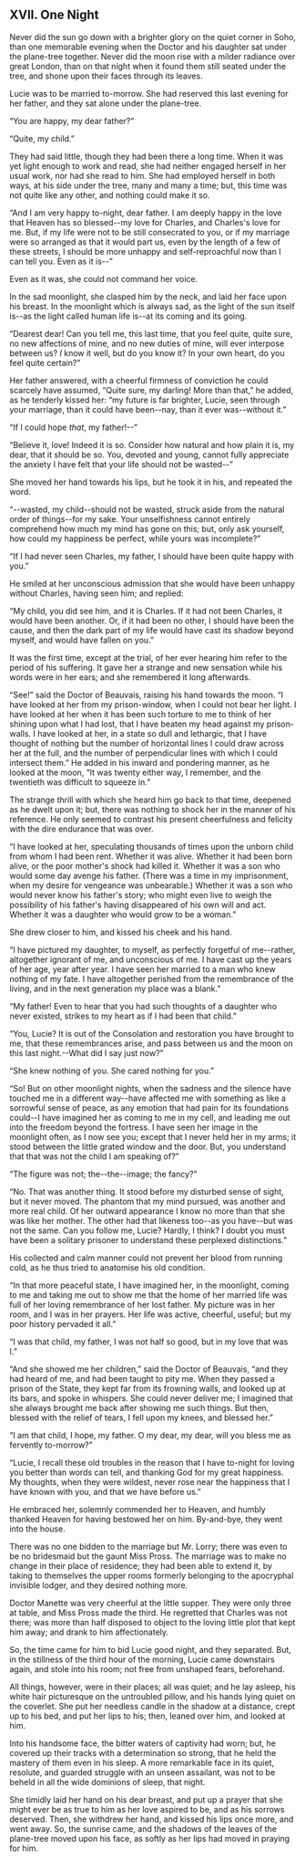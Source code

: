 ## XVII. One Night


Never did the sun go down with a brighter glory on the quiet corner in
Soho, than one memorable evening when the Doctor and his daughter sat
under the plane-tree together. Never did the moon rise with a milder
radiance over great London, than on that night when it found them still
seated under the tree, and shone upon their faces through its leaves.

Lucie was to be married to-morrow. She had reserved this last evening
for her father, and they sat alone under the plane-tree.

“You are happy, my dear father?”

“Quite, my child.”

They had said little, though they had been there a long time. When it
was yet light enough to work and read, she had neither engaged herself
in her usual work, nor had she read to him. She had employed herself in
both ways, at his side under the tree, many and many a time; but, this
time was not quite like any other, and nothing could make it so.

“And I am very happy to-night, dear father. I am deeply happy in the
love that Heaven has so blessed--my love for Charles, and Charles's love
for me. But, if my life were not to be still consecrated to you, or
if my marriage were so arranged as that it would part us, even by
the length of a few of these streets, I should be more unhappy and
self-reproachful now than I can tell you. Even as it is--”

Even as it was, she could not command her voice.

In the sad moonlight, she clasped him by the neck, and laid her face
upon his breast. In the moonlight which is always sad, as the light of
the sun itself is--as the light called human life is--at its coming and
its going.

“Dearest dear! Can you tell me, this last time, that you feel quite,
quite sure, no new affections of mine, and no new duties of mine, will
ever interpose between us? _I_ know it well, but do you know it? In your
own heart, do you feel quite certain?”

Her father answered, with a cheerful firmness of conviction he could
scarcely have assumed, “Quite sure, my darling! More than that,” he
added, as he tenderly kissed her: “my future is far brighter, Lucie,
seen through your marriage, than it could have been--nay, than it ever
was--without it.”

“If I could hope _that_, my father!--”

“Believe it, love! Indeed it is so. Consider how natural and how plain
it is, my dear, that it should be so. You, devoted and young, cannot
fully appreciate the anxiety I have felt that your life should not be
wasted--”

She moved her hand towards his lips, but he took it in his, and repeated
the word.

“--wasted, my child--should not be wasted, struck aside from the
natural order of things--for my sake. Your unselfishness cannot entirely
comprehend how much my mind has gone on this; but, only ask yourself,
how could my happiness be perfect, while yours was incomplete?”

“If I had never seen Charles, my father, I should have been quite happy
with you.”

He smiled at her unconscious admission that she would have been unhappy
without Charles, having seen him; and replied:

“My child, you did see him, and it is Charles. If it had not been
Charles, it would have been another. Or, if it had been no other, I
should have been the cause, and then the dark part of my life would have
cast its shadow beyond myself, and would have fallen on you.”

It was the first time, except at the trial, of her ever hearing him
refer to the period of his suffering. It gave her a strange and new
sensation while his words were in her ears; and she remembered it long
afterwards.

“See!” said the Doctor of Beauvais, raising his hand towards the moon.
“I have looked at her from my prison-window, when I could not bear her
light. I have looked at her when it has been such torture to me to think
of her shining upon what I had lost, that I have beaten my head against
my prison-walls. I have looked at her, in a state so dull and lethargic,
that I have thought of nothing but the number of horizontal lines I
could draw across her at the full, and the number of perpendicular lines
with which I could intersect them.” He added in his inward and pondering
manner, as he looked at the moon, “It was twenty either way, I remember,
and the twentieth was difficult to squeeze in.”

The strange thrill with which she heard him go back to that time,
deepened as he dwelt upon it; but, there was nothing to shock her in
the manner of his reference. He only seemed to contrast his present
cheerfulness and felicity with the dire endurance that was over.

“I have looked at her, speculating thousands of times upon the unborn
child from whom I had been rent. Whether it was alive. Whether it had
been born alive, or the poor mother's shock had killed it. Whether it
was a son who would some day avenge his father. (There was a time in my
imprisonment, when my desire for vengeance was unbearable.) Whether it
was a son who would never know his father's story; who might even live
to weigh the possibility of his father's having disappeared of his own
will and act. Whether it was a daughter who would grow to be a woman.”

She drew closer to him, and kissed his cheek and his hand.

“I have pictured my daughter, to myself, as perfectly forgetful of
me--rather, altogether ignorant of me, and unconscious of me. I have
cast up the years of her age, year after year. I have seen her married
to a man who knew nothing of my fate. I have altogether perished from
the remembrance of the living, and in the next generation my place was a
blank.”

“My father! Even to hear that you had such thoughts of a daughter who
never existed, strikes to my heart as if I had been that child.”

“You, Lucie? It is out of the Consolation and restoration you have
brought to me, that these remembrances arise, and pass between us and
the moon on this last night.--What did I say just now?”

“She knew nothing of you. She cared nothing for you.”

“So! But on other moonlight nights, when the sadness and the silence
have touched me in a different way--have affected me with something as
like a sorrowful sense of peace, as any emotion that had pain for its
foundations could--I have imagined her as coming to me in my cell, and
leading me out into the freedom beyond the fortress. I have seen her
image in the moonlight often, as I now see you; except that I never held
her in my arms; it stood between the little grated window and the door.
But, you understand that that was not the child I am speaking of?”

“The figure was not; the--the--image; the fancy?”

“No. That was another thing. It stood before my disturbed sense of
sight, but it never moved. The phantom that my mind pursued, was another
and more real child. Of her outward appearance I know no more than
that she was like her mother. The other had that likeness too--as you
have--but was not the same. Can you follow me, Lucie? Hardly, I think?
I doubt you must have been a solitary prisoner to understand these
perplexed distinctions.”

His collected and calm manner could not prevent her blood from running
cold, as he thus tried to anatomise his old condition.

“In that more peaceful state, I have imagined her, in the moonlight,
coming to me and taking me out to show me that the home of her married
life was full of her loving remembrance of her lost father. My picture
was in her room, and I was in her prayers. Her life was active,
cheerful, useful; but my poor history pervaded it all.”

“I was that child, my father, I was not half so good, but in my love
that was I.”

“And she showed me her children,” said the Doctor of Beauvais, “and
they had heard of me, and had been taught to pity me. When they passed
a prison of the State, they kept far from its frowning walls, and looked
up at its bars, and spoke in whispers. She could never deliver me; I
imagined that she always brought me back after showing me such things.
But then, blessed with the relief of tears, I fell upon my knees, and
blessed her.”

“I am that child, I hope, my father. O my dear, my dear, will you bless
me as fervently to-morrow?”

“Lucie, I recall these old troubles in the reason that I have to-night
for loving you better than words can tell, and thanking God for my great
happiness. My thoughts, when they were wildest, never rose near the
happiness that I have known with you, and that we have before us.”

He embraced her, solemnly commended her to Heaven, and humbly thanked
Heaven for having bestowed her on him. By-and-bye, they went into the
house.

There was no one bidden to the marriage but Mr. Lorry; there was even to
be no bridesmaid but the gaunt Miss Pross. The marriage was to make no
change in their place of residence; they had been able to extend it,
by taking to themselves the upper rooms formerly belonging to the
apocryphal invisible lodger, and they desired nothing more.

Doctor Manette was very cheerful at the little supper. They were only
three at table, and Miss Pross made the third. He regretted that Charles
was not there; was more than half disposed to object to the loving
little plot that kept him away; and drank to him affectionately.

So, the time came for him to bid Lucie good night, and they separated.
But, in the stillness of the third hour of the morning, Lucie came
downstairs again, and stole into his room; not free from unshaped fears,
beforehand.

All things, however, were in their places; all was quiet; and he lay
asleep, his white hair picturesque on the untroubled pillow, and his
hands lying quiet on the coverlet. She put her needless candle in the
shadow at a distance, crept up to his bed, and put her lips to his;
then, leaned over him, and looked at him.

Into his handsome face, the bitter waters of captivity had worn; but, he
covered up their tracks with a determination so strong, that he held the
mastery of them even in his sleep. A more remarkable face in its quiet,
resolute, and guarded struggle with an unseen assailant, was not to be
beheld in all the wide dominions of sleep, that night.

She timidly laid her hand on his dear breast, and put up a prayer that
she might ever be as true to him as her love aspired to be, and as his
sorrows deserved. Then, she withdrew her hand, and kissed his lips once
more, and went away. So, the sunrise came, and the shadows of the leaves
of the plane-tree moved upon his face, as softly as her lips had moved
in praying for him.




